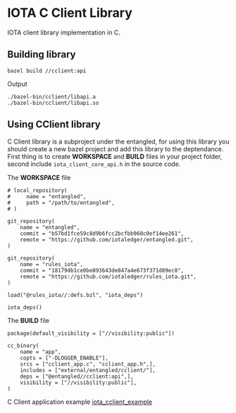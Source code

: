 # IOTA C Client Library  

IOTA client library implementation in C.  

## Building library  

```
bazel build //cclient:api
```

Output  

```
./bazel-bin/cclient/libapi.a
./bazel-bin/cclient/libapi.so
```

## Using CClient library  

C Client library is a subproject under the entangled, for using this library you should create a new bazel project and add this library to the deptendance.  
First thing is to create **WORKSPACE** and **BUILD** files in your project folder, second include `iota_client_core_api.h` in the source code.  

The **WORKSPACE** file  

```
# local_repository(
#     name = "entangled",
#     path = "/path/to/entangled",
# )

git_repository(
    name = "entangled",
    commit = "b57bd1fce59c8d9b6fcc2bcfbb960c0ef14ee261",
    remote = "https://github.com/iotaledger/entangled.git",
)

git_repository(
    name = "rules_iota",
    commit = "18179db1ce0be893643de847a4e673f371d89ec8",
    remote = "https://github.com/iotaledger/rules_iota.git",
)

load("@rules_iota//:defs.bzl", "iota_deps")

iota_deps()
```

The **BUILD** file  

```
package(default_visibility = ["//visibility:public"])

cc_binary(
    name = "app",
    copts = ["-DLOGGER_ENABLE"],
    srcs = ["cclient_app.c", "cclient_app.h",],
    includes = ["external/entangled/cclient/"],
    deps = ["@entangled//cclient:api",],
    visibility = ["//visibility:public"],
)

```

C Client application example [iota_cclient_example](https://github.com/oopsmonk/iota_cclient_example)  
